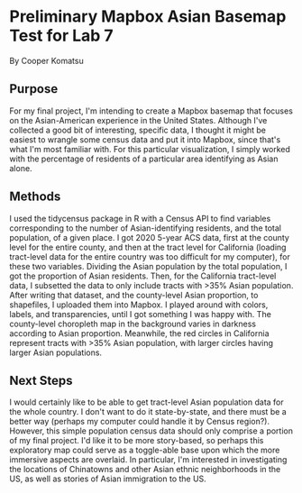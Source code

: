 # Preliminary Mapbox Asian Basemap Test for Lab 7
By Cooper Komatsu

## Purpose
For my final project, I'm intending to create a Mapbox basemap that focuses on the Asian-American experience in the United States. Although I've collected a good bit of interesting, specific data, I thought it might be easiest to wrangle some census data and put it into Mapbox, since that's what I'm most familiar with. For this particular visualization, I simply worked with the percentage of residents of a particular area identifying as Asian alone.


## Methods
I used the tidycensus package in R with a Census API to find variables corresponding to the number of Asian-identifying residents, and the total population, of a given place. I got 2020 5-year ACS data, first at the county level for the entire county, and then at the tract level for California (loading tract-level data for the entire country was too difficult for my computer), for these two variables. Dividing the Asian population by the total population, I got the proportion of Asian residents. Then, for the California tract-level data, I subsetted the data to only include tracts with >35% Asian population. After writing that dataset, and the county-level Asian proportion, to shapefiles, I uploaded them into Mapbox. I played around with colors, labels, and transparencies, until I got something I was happy with. The county-level choropleth map in the background varies in darkness according to Asian proportion. Meanwhile, the red circles in California represent tracts with >35% Asian population, with larger circles having larger Asian populations. 

## Next Steps
I would certainly like to be able to get tract-level Asian population data for the whole country. I don't want to do it state-by-state, and there must be a better way (perhaps my computer could handle it by Census region?). However, this simple population census data should only comprise a portion of my final project. I'd like it to be more story-based, so perhaps this exploratory map could serve as a toggle-able base upon which the more immersive aspects are overlaid. In particular, I'm interested in investigating the locations of Chinatowns and other Asian ethnic neighborhoods in the US, as well as stories of Asian immigration to the US.
